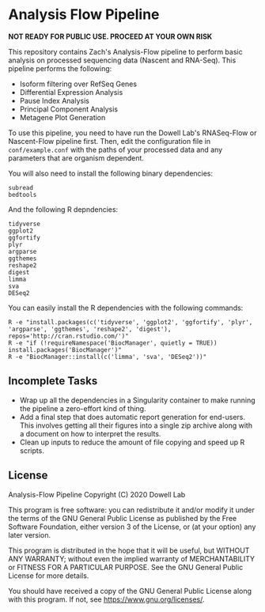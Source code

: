 # Analysis Flow Pipeline

**NOT READY FOR PUBLIC USE. PROCEED AT YOUR OWN RISK**

This repository contains Zach's Analysis-Flow pipeline to perform basic
analysis on processed sequencing data (Nascent and RNA-Seq). This pipeline
performs the following:
- Isoform filtering over RefSeq Genes
- Differential Expression Analysis
- Pause Index Analysis
- Principal Component Analysis
- Metagene Plot Generation

To use this pipeline, you need to have run the Dowell Lab's
RNASeq-Flow or Nascent-Flow pipeline first. Then, edit the
configuration file in `conf/example.conf` with the paths of your
processed data and any parameters that are organism dependent.

You will also need to install the following binary dependencies:
``` shell
subread
bedtools
```
And the following R depndencies:
``` shell
tidyverse
ggplot2
ggfortify
plyr
argparse
ggthemes
reshape2
digest
limma
sva
DESeq2
```

You can easily install the R dependencies with the following commands:
``` shell
R -e "install.packages(c('tidyverse', 'ggplot2', 'ggfortify', 'plyr', 'argparse', 'ggthemes', 'reshape2', 'digest'), repos='http://cran.rstudio.com/')"
R -e "if (!requireNamespace('BiocManager', quietly = TRUE)) install.packages('BiocManager')"
R -e "BiocManager::install(c('limma', 'sva', 'DESeq2'))"
```

## Incomplete Tasks

- Wrap up all the dependencies in a Singularity container to make
  running the pipeline a zero-effort kind of thing.
- Add a final step that does automatic report generation for
  end-users. This involves getting all their figures into a single zip
  archive along with a document on how to interpret the results.
- Clean up inputs to reduce the amount of file copying and speed up R scripts.

## License

Analysis-Flow Pipeline
Copyright (C) 2020 Dowell Lab

This program is free software: you can redistribute it and/or modify
it under the terms of the GNU General Public License as published by
the Free Software Foundation, either version 3 of the License, or
(at your option) any later version.

This program is distributed in the hope that it will be useful,
but WITHOUT ANY WARRANTY; without even the implied warranty of
MERCHANTABILITY or FITNESS FOR A PARTICULAR PURPOSE.  See the
GNU General Public License for more details.

You should have received a copy of the GNU General Public License
along with this program.  If not, see <https://www.gnu.org/licenses/>.
